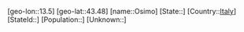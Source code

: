 ﻿---
location: [43.48,13.5]
type: City
tags:
- geo/City


SpocWebEntityId: 33157
isDeleted: false
confidential: public

---
[geo-lon::13.5]
[geo-lat::43.48]
[name::Osimo]
[State::]
[Country::[Italy](geo/Continent/Europe/Italy.md)]
[StateId::]
[Population::]
[Unknown::]


